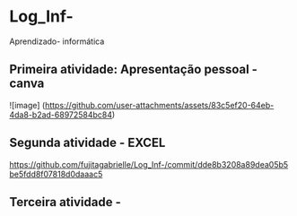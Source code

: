 # Log_Inf-
Aprendizado- informática 

## Primeira atividade: Apresentação pessoal -  canva 
![image]
(https://github.com/user-attachments/assets/83c5ef20-64eb-4da8-b2ad-68972584bc84)
## Segunda atividade - EXCEL

https://github.com/fujitagabrielle/Log_Inf-/commit/dde8b3208a89dea05b5be5fdd8f07818d0daaac5
## Terceira atividade - 
